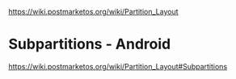 https://wiki.postmarketos.org/wiki/Partition_Layout


# Subpartitions - Android
https://wiki.postmarketos.org/wiki/Partition_Layout#Subpartitions

